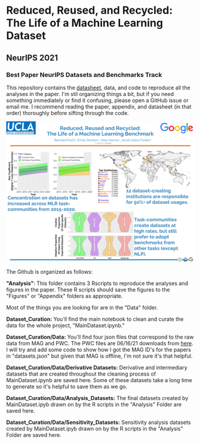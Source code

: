 # Reduced, Reused, and Recycled: The Life of a Machine Learning Dataset
## NeurIPS 2021
### Best Paper NeurIPS Datasets and Benchmarks Track
This repository contains the [datasheet](Datasheet_for_ReducedReusedRecycled.pdf), data, and code to reproduce all the analyses in the paper.
I'm stil organizing things a bit, but if you need something immediately or find it confusing, please open a GitHub issue or email me. I recommend reading the paper, appendix, and datasheet (in that order) thoroughly before sifting through the code.

![](NeurIPS2021Poster.jpg?raw=true)

The Github is organized as follows:

**"Analysis"**: This folder contains 3 Rscripts to reproduce the analyses and figures in the paper. These R scripts should save the figures to the "Figures" or "Appendix" folders as appropriate.

Most of the things you are looking for are in the "Data" folder. 

**Dataset_Curation:** You'll find the main notebook to clean and curate the data for the whole project, "MainDataset.ipynb."

**Dataset_Curation/Data:** You'll find four json files that correspond to the raw data from MAG and PWC. The PWC files are 06/16/21 downloads from [here](https://github.com/paperswithcode/paperswithcode-data). I will try and add some code to show how I got the MAG ID's for the papers in "datasets.json" but given that MAG is offline, I'm not sure it's that helpful.

**Dataset_Curation/Data/Derivative Datasets:** Derivative and intermediary datasets that are created throughout the cleaning process of MainDataset.ipynb are saved here. Some of these datasets take a long time to generate so it's helpful to save them as we go.

**Dataset_Curation/Data/Analysis_Datasets:** The final datasets created by MainDataset.ipyb drawn on by the R scripts in the "Analysis" Folder are saved here.

**Dataset_Curation/Data/Sensitivity_Datasets:**  Sensitivity analysis datasets created by MainDataset.ipyb drawn on by the R scripts in the "Analysis" Folder are saved here.
